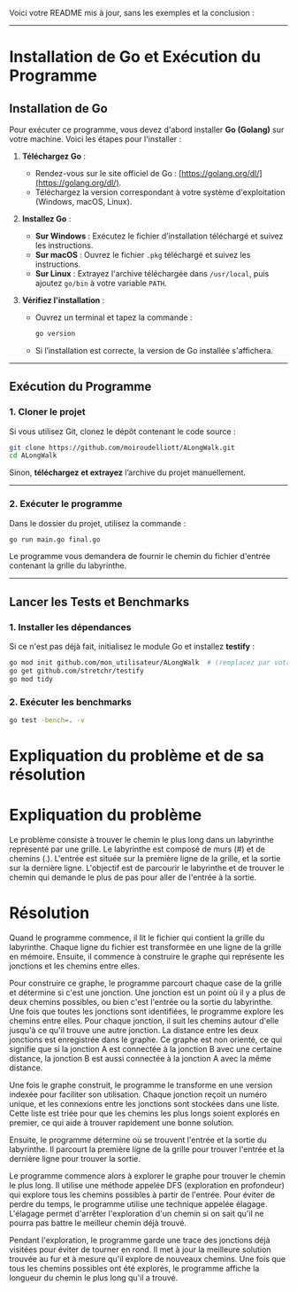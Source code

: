 Voici votre README mis à jour, sans les exemples et la conclusion :  

---

# **Installation de Go et Exécution du Programme**

## **Installation de Go**

Pour exécuter ce programme, vous devez d'abord installer **Go (Golang)** sur votre machine. Voici les étapes pour l'installer :

1. **Téléchargez Go** :
   - Rendez-vous sur le site officiel de Go : [https://golang.org/dl/](https://golang.org/dl/).
   - Téléchargez la version correspondant à votre système d'exploitation (Windows, macOS, Linux).

2. **Installez Go** :
   - **Sur Windows** : Exécutez le fichier d’installation téléchargé et suivez les instructions.
   - **Sur macOS** : Ouvrez le fichier `.pkg` téléchargé et suivez les instructions.
   - **Sur Linux** : Extrayez l'archive téléchargée dans `/usr/local`, puis ajoutez `go/bin` à votre variable `PATH`.

3. **Vérifiez l'installation** :
   - Ouvrez un terminal et tapez la commande :
     ```bash
     go version
     ```
   - Si l’installation est correcte, la version de Go installée s'affichera.

---

## **Exécution du Programme**

### **1. Cloner le projet**
Si vous utilisez Git, clonez le dépôt contenant le code source :
```bash
git clone https://github.com/moiroudelliott/ALongWalk.git
cd ALongWalk
```
Sinon, **téléchargez et extrayez** l’archive du projet manuellement.

---

### **2. Exécuter le programme**
Dans le dossier du projet, utilisez la commande :
```bash
go run main.go final.go
```
Le programme vous demandera de fournir le chemin du fichier d'entrée contenant la grille du labyrinthe.

---

## **Lancer les Tests et Benchmarks**

### **1. Installer les dépendances**
Si ce n'est pas déjà fait, initialisez le module Go et installez **testify** :
```bash
go mod init github.com/mon_utilisateur/ALongWalk  # (remplacez par votre nom d'utilisateur GitHub)
go get github.com/stretchr/testify
go mod tidy
```


### **2. Exécuter les benchmarks**
```bash
go test -bench=. -v
```

# Expliquation du problème et de sa résolution

# Expliquation du problème 

Le problème consiste à trouver le chemin le plus long dans un labyrinthe représenté par une grille. Le labyrinthe est composé de murs (#) et de chemins (.). L'entrée est située sur la première ligne de la grille, et la sortie sur la dernière ligne. L'objectif est de parcourir le labyrinthe et de trouver le chemin qui demande le plus de pas pour aller de l'entrée à la sortie.

# Résolution

Quand le programme commence, il lit le fichier qui contient la grille du labyrinthe. Chaque ligne du fichier est transformée en une ligne de la grille en mémoire. Ensuite, il commence à construire le graphe qui représente les jonctions et les chemins entre elles.

Pour construire ce graphe, le programme parcourt chaque case de la grille et détermine si c'est une jonction. Une jonction est un point où il y a plus de deux chemins possibles, ou bien c'est l'entrée ou la sortie du labyrinthe. Une fois que toutes les jonctions sont identifiées, le programme explore les chemins entre elles. Pour chaque jonction, il suit les chemins autour d'elle jusqu'à ce qu'il trouve une autre jonction. La distance entre les deux jonctions est enregistrée dans le graphe. Ce graphe est non orienté, ce qui signifie que si la jonction A est connectée à la jonction B avec une certaine distance, la jonction B est aussi connectée à la jonction A avec la même distance.

Une fois le graphe construit, le programme le transforme en une version indexée pour faciliter son utilisation. Chaque jonction reçoit un numéro unique, et les connexions entre les jonctions sont stockées dans une liste. Cette liste est triée pour que les chemins les plus longs soient explorés en premier, ce qui aide à trouver rapidement une bonne solution.

Ensuite, le programme détermine où se trouvent l'entrée et la sortie du labyrinthe. Il parcourt la première ligne de la grille pour trouver l'entrée et la dernière ligne pour trouver la sortie.

Le programme commence alors à explorer le graphe pour trouver le chemin le plus long. Il utilise une méthode appelée DFS (exploration en profondeur) qui explore tous les chemins possibles à partir de l'entrée. Pour éviter de perdre du temps, le programme utilise une technique appelée élagage. L'élagage permet d'arrêter l'exploration d'un chemin si on sait qu'il ne pourra pas battre le meilleur chemin déjà trouvé.

Pendant l'exploration, le programme garde une trace des jonctions déjà visitées pour éviter de tourner en rond. Il met à jour la meilleure solution trouvée au fur et à mesure qu'il explore de nouveaux chemins. Une fois que tous les chemins possibles ont été explorés, le programme affiche la longueur du chemin le plus long qu'il a trouvé.